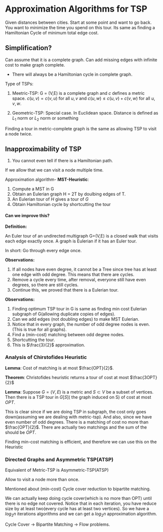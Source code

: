 # Approximation Algorithms for TSP
Given distances between cities. Start at some point and want to go back. You want to minimize the time you spend on this tour. 
Its same as finding a Hamiltonian Cycle of minimum total edge cost. 

## Simplification?
Can assume that it is a complete graph. Can add missing edges with infinite cost to make graph complete. 

* There will always be a Hamiltonian cycle in complete graph. 

Type of TSPs:

1. Meetric-TSP: G = (V,E) is a complete graph and $c$ defines a metric space. $c(u,v)=c(v,u)$ for all $u, v$ and $c(u,w)\leq c(u, v) + c(v,w)$
for all $u,v,w$. 

2. Geometric-TSP: Special case. In Euclidean space. Distance is defined as $L_1$ norm or $L_2$ norm or something

Finding a tour in metric-complete graph is the same as allowing TSP to visit a node twice. 

## Inapproximability of TSP

1. You cannot even tell if there is a Hamiltonian path. 

If we allow that we can visit a node multiple time. 

Approximation algorithm-
__MST-Heuristic__:

  1. Compute a MST in G
  2. Obtain an Eulerian graph H = 2T by doulbing edges of T.
  3. An Eulerian tour of $H$ gives a tour of $G$ 
  4. Obtain Hamiltonian cycle by shortcutting the tour

#### Can we improve this? 
__Definition:__

An Euler tour of an undirected multigraph G=(V,E) is a closed walk that visits each edge exactly once. A graph is Eulerian if
it has an Euler tour. 

In short: Go through every edge once. 

__Observations:__

1. If all nodes have even degree, it cannot be a Tree since tree has at least one edge with odd degree. This means that there are cycles.
2. Remove a cycle every time, after removal, everyone still have even degrees, so there are still cycles.
3. Continue this, we proved that there is a Eulerian tour. 

__Observations:__ 

1. Finding optimum TSP tour in G is same as finding min cost Eulerian subgraph of G(allowing duplicate copies of edges).
2. Can we add edges (not doubling edges) to make MST Eulerian.
3. Notice that in every graph, the number of odd degree nodes is even. (This is true for all graphs).
4. Find a (min-cost) matching between odd degree nodes. 
5. Shortcutting the tour. 
6. This is $\frac{3}{2}$ approximation.

### Analysis of Chirstofides Heuristic

__Lemma__:
Cost of matching is at most $\frac{OPT}{2}$.

__Theorem__: 
Christofides heuristic returns a tour of cost at most $\frac{3OPT}{2}$

__Lemma__: 
Suppose $G=(V,E)$ is a metric and $S\subset V$ be a subset of vertices. Then there is a TSP tour in $G[S]$( the graph induced on S) of 
cost at most $OPT$. 

This is clear since if we are doing TSP in subgraph, the cost only goes down(assuming we are dealing with metric-tsp). 
And also, since we have even number of odd degrees. There is a matching of cost no more than $\frac{OPT}{2}$. There are actually two matchings and the sum of the should be $OPT$. 

Finding min-cost matching is efficient, and therefore we can use this on the Heuristic 

### Directed Graphs and Asymmetric TSP(ATSP)

Equivalent of Metric-TSP is Asymmetric-TSP(ATSP)

Allow to visit a node more than once.  

Mentioned about (min-cost) Cycle cover reduction to bipartite matching. 

We can  actually keep doing cycle cover(which is no more than OPT) until there is no edge not covered. Notice that in each iteration, you have reduce size by at least two(every cycle has at least two vertices). So we have a $log_2 n$ iterations algorithms and we can get a $log_2 n$ approximation algorithm. 

Cycle Cover $\rightarrow$ Bipartite Matching $\rightarrow$ Flow problems. 
